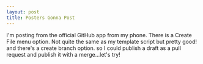 ```yaml
---
layout: post
title: Posters Gonna Post
---
```


I'm posting from the official GitHub app from my phone. There is a Create File menu option. Not quite the same as my template script but pretty good! and there's a create branch option. so I could publish a draft as a pull request and publish it with a merge...let's try!
